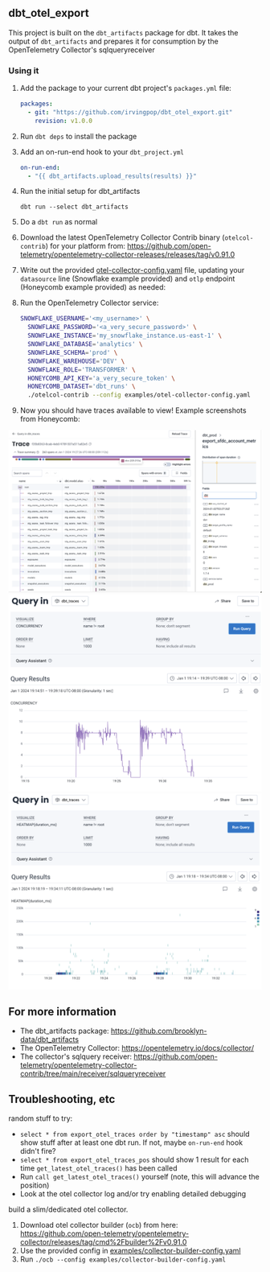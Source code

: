## dbt_otel_export
This project is built on the `dbt_artifacts` package for dbt.  It takes the output of `dbt_artifacts` and prepares it for consumption by the OpenTelemetry Collector's sqlqueryreceiver

### Using it

1. Add the package to your current dbt project's `packages.yml` file:

    ```yaml
    packages:
      - git: "https://github.com/irvingpop/dbt_otel_export.git"
        revision: v1.0.0
    ```

2. Run `dbt deps` to install the package

3. Add an on-run-end hook to your `dbt_project.yml`

    ```yml
    on-run-end:
      - "{{ dbt_artifacts.upload_results(results) }}"
    ```

3. Run the initial setup for dbt_artifacts
    ```
    dbt run --select dbt_artifacts
    ```

4. Do a `dbt run` as normal

5. Download the latest OpenTelemetry Collector Contrib binary (`otelcol-contrib`) for your platform from: https://github.com/open-telemetry/opentelemetry-collector-releases/releases/tag/v0.91.0

6. Write out the provided [otel-collector-config.yaml](/examples/otel-collector-config.yaml) file, updating your `datasource` line (Snowflake example provided) and `otlp` endpoint (Honeycomb example provided) as needed:


7. Run the OpenTelemetry Collector service:
    ```bash
    SNOWFLAKE_USERNAME='<my_username>' \
      SNOWFLAKE_PASSWORD='<a_very_secure_password>' \
      SNOWFLAKE_INSTANCE='my_snowflake_instance.us-east-1' \
      SNOWFLAKE_DATABASE='analytics' \
      SNOWFLAKE_SCHEMA='prod' \
      SNOWFLAKE_WAREHOUSE='DEV' \
      SNOWFLAKE_ROLE='TRANSFORMER' \
      HONEYCOMB_API_KEY='a_very_secure_token' \
      HONEYCOMB_DATASET='dbt_runs' \
      ./otelcol-contrib --config examples/otel-collector-config.yaml
    ```

8. Now you should have traces available to view!  Example screenshots from Honeycomb:

![Honeycomb trace viewer](/examples/images/hny_trace_view.png)
![Honeycomb concurrency query](/examples/images/hny_concurrency.png)
![Honeycomb heatmap](/examples/images/hny_heatmap.png)

## For more information

- The dbt_artifacts package: https://github.com/brooklyn-data/dbt_artifacts
- The OpenTelemetry Collector: https://opentelemetry.io/docs/collector/
- The collector's sqlquery receiver: https://github.com/open-telemetry/opentelemetry-collector-contrib/tree/main/receiver/sqlqueryreceiver

## Troubleshooting, etc

random stuff to try:
- `select * from export_otel_traces order by "timestamp" asc` should show stuff after at least one dbt run. If not, maybe `on-run-end` hook didn't fire?
- `select * from export_otel_traces_pos` should show 1 result for each time `get_latest_otel_traces()` has been called
- Run `call get_latest_otel_traces()` yourself (note, this will advance the position)
- Look at the otel collector log and/or try enabling detailed debugging

build a slim/dedicated otel collector.
1. Download otel collector builder (`ocb`) from here: https://github.com/open-telemetry/opentelemetry-collector/releases/tag/cmd%2Fbuilder%2Fv0.91.0
2. Use the provided config in [examples/collector-builder-config.yaml](/examples/collector-builder-config.yaml)
3. Run `./ocb --config examples/collector-builder-config.yaml`
